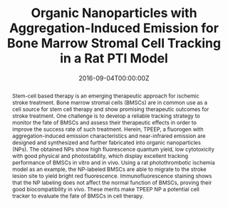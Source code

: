 ---
title: 'Organic Nanoparticles with Aggregation-Induced Emission for Bone Marrow Stromal Cell Tracking in a Rat PTI Model'

# Authors
# If you created a profile for a user (e.g. the default `admin` user), write the username (folder name) here
# and it will be replaced with their full name and linked to their profile.
authors:
  - Xiaolei Cai
  - Chong-Jing Zhang
  - Frances Ting Wei Lim
  - Su Jing Chan
  - Aishwarya Bandla
  - Chan Kim Chuan
  - Fang Hu
  - Shidang Xu
  - Nitish V. Thakor
  - Lun-De Liao*
  - Bin Liu*

# # Author notes (optional)
# author_notes:
#   - ''
#   - ''
#   - ''
#   - ''
#   - ''
#   - ''
#   - ''
#   - ''
#   - ''
#   - 'Corresponding author'
#   - 'Corresponding author'

date: '2016-09-04T00:00:00Z'
doi: '10.1002/smll.201601630'

# Schedule page publish date (NOT publication's date).
publishDate: '2016-12-21T00:00:00Z'

# Publication type.
# Accepts a single type but formatted as a YAML list (for Hugo requirements).
# Enter a publication type from the CSL standard.
publication_types: ['article-journal']

# Publication name and optional abbreviated publication name.
publication: In *Small*
publication_short: In *Small*

abstract: Stem-cell based therapy is an emerging therapeutic approach for ischemic stroke treatment. Bone marrow stromal cells (BMSCs) are in common use as a cell source for stem cell therapy and show promising therapeutic outcomes for stroke treatment. One challenge is to develop a reliable tracking strategy to monitor the fate of BMSCs and assess their therapeutic effects in order to improve the success rate of such treatment. Herein, TPEEP, a fluorogen with aggregation-induced emission characteristics and near-infrared emission are designed and synthesized and further fabricated into organic nanoparticles (NPs). The obtained NPs show high fluorescence quantum yield, low cytotoxicity with good physical and photostability, which display excellent tracking performance of BMSCs in vitro and in vivo. Using a rat photothrombotic ischemia model as an example, the NP-labeled BMSCs are able to migrate to the stroke lesion site to yield bright red fluorescence. Immunofluorescence staining shows that the NP labeling does not affect the normal function of BMSCs, proving their good biocompatibility in vivo. These merits make TPEEP NP a potential cell tracker to evaluate the fate of BMSCs in cell therapy.

# Summary. An optional shortened abstract.
summary: Stem-cell based therapy is an emerging therapeutic approach for ischemic stroke treatment. Bone marrow stromal cells (BMSCs) are in common use as a cell source for stem cell therapy and show promising therapeutic outcomes for stroke treatment. One challenge is to develop a reliable tracking strategy to monitor the fate of BMSCs and assess their therapeutic effects in order to improve the success rate of such treatment. Herein, TPEEP, a fluorogen with aggregation-induced emission characteristics and near-infrared emission are designed and synthesized and further fabricated into organic nanoparticles (NPs). The obtained NPs show high fluorescence quantum yield, low cytotoxicity with good physical and photostability, which display excellent tracking performance of BMSCs in vitro and in vivo. Using a rat photothrombotic ischemia model as an example, the NP-labeled BMSCs are able to migrate to the stroke lesion site to yield bright red fluorescence. Immunofluorescence staining shows that the NP labeling does not affect the normal function of BMSCs, proving their good biocompatibility in vivo. These merits make TPEEP NP a potential cell tracker to evaluate the fate of BMSCs in cell therapy.
tags: []

# Display this page in the Featured widget?
featured: true

# Custom links (uncomment lines below)
# links:
# - name: Custom Link
#   url: http://example.org

url_pdf: 'https://onlinelibrary.wiley.com/doi/epdf/10.1002/smll.201601630'
url_code: ''
url_dataset: ''
url_poster: ''
url_project: ''
url_slides: ''
url_source: ''
url_video: ''

# Featured image
# To use, add an image named `featured.jpg/png` to your page's folder.
# image:
#   caption: 'Image credit: [**Unsplash**](https://unsplash.com/photos/pLCdAaMFLTE)'
#   focal_point: ''
#   preview_only: false
---